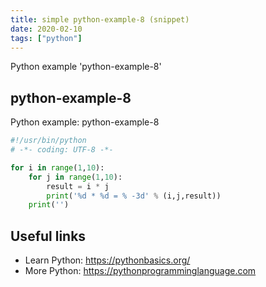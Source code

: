 ```yaml
---
title: simple python-example-8 (snippet)
date: 2020-02-10
tags: ["python"]
---
```

Python example 'python-example-8'


## python-example-8

Python example: python-example-8

```python
#!/usr/bin/python
# -*- coding: UTF-8 -*-

for i in range(1,10):
    for j in range(1,10):
        result = i * j
        print('%d * %d = % -3d' % (i,j,result))
    print('')


```

## Useful links

- Learn Python: https://pythonbasics.org/
- More Python: https://pythonprogramminglanguage.com
